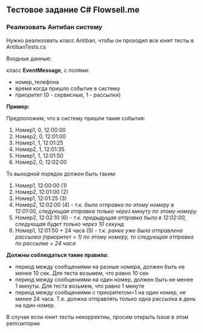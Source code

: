 ## Тестовое задание C# Flowsell.me

### Реализовать Антибан систему

Нужно реализовать класс Antiban, чтобы он проходил все юнит тесты в AntibanTests.cs

Входные данные:

класс **EventMessage**, с полями: 
- номер_телефона
- время когда пришло событие в систему
- приоритет (0 - сервисные, 1 - рассылки)

**Пример:**

Предположим, что в систему пришли такие события:

1. Номер1, 0, 12:00:00
2. Номер2, 0, 12:01:00
3. Номер1, 1, 12:01:25
4. Номер2, 1, 12:01:35
5. Номер1, 1, 12:01:50
6. Номер2, 0, 12:02:00

То выходной порядок должен быть таким:

1. Номер1, 12:00:00 (1)
2. Номер2, 12:01:00 (2)
3. Номер1, 12:01:25 (3)
4. Номер2, 12:02:00 (4) - _т.к. была отправка по этому номеру в 12:01:00, следующая отправка только через минуту по этому номеру_
5. Номер2, 12:02:10 (6) - _т.к. предыдущая отправка была в 12:02:00, следующая будет только через 10 секунд_
6. Номер1, 12:01:50 + 24 часа (5) - _т.к. ранее уже была отправлена рассылка (приоритет = 1) по этому номеру, то следующая отправка по рассылке + 24 часа_


**Должны соблюдаться такие правила:**
- период между сообщениями на разные номера, должен быть не менее 10 сек. Для теста возьмем, что равно 10 сек
- период между сообщениями на один номер, должен быть не менее 1 минуты. Для теста возьмем, что равно 1 минуте
- период между сообщениями с приоритетом=1 на один номер, не менее 24 часа. Т.е. должна отправлять только одна рассылка в день на один номер.

В случае если юнит тесты некорректны, просим открыть Issue в этом репозитории
